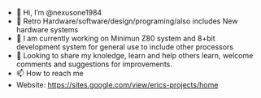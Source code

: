 - 👋 Hi, I’m @nexusone1984
- 👀 Retro Hardware/software/design/programing/also includes New hardware systems
- 🌱 I am currently working on Minimun Z80 system and 8+bit development system for general use to include other processors
- 💞️ Looking to share my knoledge, learn and help others learn, welcome comments and suggestions for improvements.
- 📫 How to reach me 
- Website: https://sites.google.com/view/erics-projects/home

<!---
nexusone1984/nexusone1984 is a ✨ special ✨ repository because its `README.md` (this file) appears on your GitHub profile.
You can click the Preview link to take a look at your changes.
--->
